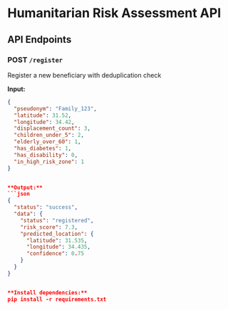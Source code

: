 # Humanitarian Risk Assessment API

## API Endpoints

### POST `/register`
Register a new beneficiary with deduplication check

**Input:**
```json
{
  "pseudonym": "Family_123",
  "latitude": 31.52,
  "longitude": 34.42,
  "displacement_count": 3,
  "children_under_5": 2,
  "elderly_over_60": 1,
  "has_diabetes": 1,
  "has_disability": 0,
  "in_high_risk_zone": 1
}


**Output:**
```json
{
  "status": "success",
  "data": {
    "status": "registered",
    "risk_score": 7.3,
    "predicted_location": {
      "latitude": 31.535,
      "longitude": 34.435,
      "confidence": 0.75
    }
  }
}


**Install dependencies:**
pip install -r requirements.txt